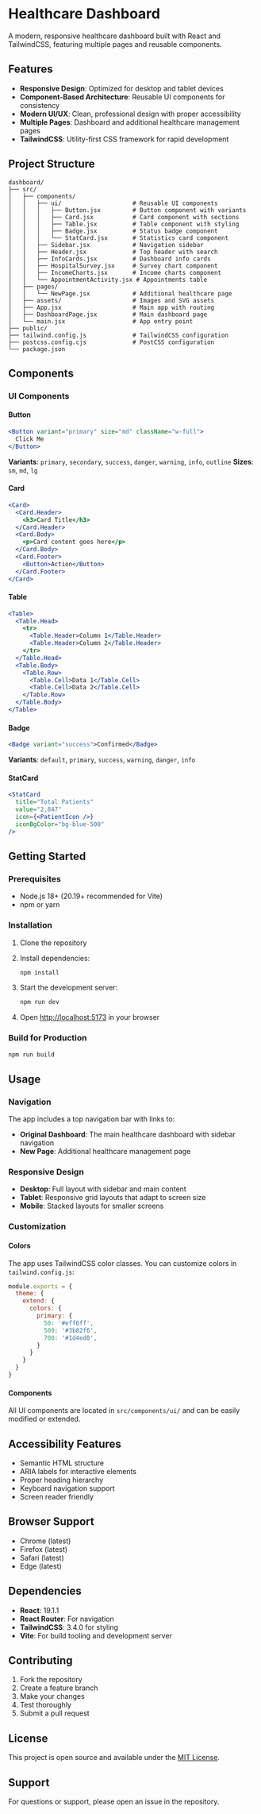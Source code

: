 # Healthcare Dashboard

A modern, responsive healthcare dashboard built with React and TailwindCSS, featuring multiple pages and reusable components.

## Features

- **Responsive Design**: Optimized for desktop and tablet devices
- **Component-Based Architecture**: Reusable UI components for consistency
- **Modern UI/UX**: Clean, professional design with proper accessibility
- **Multiple Pages**: Dashboard and additional healthcare management pages
- **TailwindCSS**: Utility-first CSS framework for rapid development

## Project Structure

```
dashboard/
├── src/
│   ├── components/
│   │   ├── ui/                    # Reusable UI components
│   │   │   ├── Button.jsx         # Button component with variants
│   │   │   ├── Card.jsx           # Card component with sections
│   │   │   ├── Table.jsx          # Table component with styling
│   │   │   ├── Badge.jsx          # Status badge component
│   │   │   └── StatCard.jsx       # Statistics card component
│   │   ├── Sidebar.jsx            # Navigation sidebar
│   │   ├── Header.jsx             # Top header with search
│   │   ├── InfoCards.jsx          # Dashboard info cards
│   │   ├── HospitalSurvey.jsx     # Survey chart component
│   │   ├── IncomeCharts.jsx       # Income charts component
│   │   └── AppointmentActivity.jsx # Appointments table
│   ├── pages/
│   │   └── NewPage.jsx            # Additional healthcare page
│   ├── assets/                    # Images and SVG assets
│   ├── App.jsx                    # Main app with routing
│   ├── DashboardPage.jsx          # Main dashboard page
│   └── main.jsx                   # App entry point
├── public/
├── tailwind.config.js             # TailwindCSS configuration
├── postcss.config.cjs             # PostCSS configuration
└── package.json
```

## Components

### UI Components

#### Button
```jsx
<Button variant="primary" size="md" className="w-full">
  Click Me
</Button>
```

**Variants**: `primary`, `secondary`, `success`, `danger`, `warning`, `info`, `outline`
**Sizes**: `sm`, `md`, `lg`

#### Card
```jsx
<Card>
  <Card.Header>
    <h3>Card Title</h3>
  </Card.Header>
  <Card.Body>
    <p>Card content goes here</p>
  </Card.Body>
  <Card.Footer>
    <Button>Action</Button>
  </Card.Footer>
</Card>
```

#### Table
```jsx
<Table>
  <Table.Head>
    <tr>
      <Table.Header>Column 1</Table.Header>
      <Table.Header>Column 2</Table.Header>
    </tr>
  </Table.Head>
  <Table.Body>
    <Table.Row>
      <Table.Cell>Data 1</Table.Cell>
      <Table.Cell>Data 2</Table.Cell>
    </Table.Row>
  </Table.Body>
</Table>
```

#### Badge
```jsx
<Badge variant="success">Confirmed</Badge>
```

**Variants**: `default`, `primary`, `success`, `warning`, `danger`, `info`

#### StatCard
```jsx
<StatCard
  title="Total Patients"
  value="2,847"
  icon={<PatientIcon />}
  iconBgColor="bg-blue-500"
/>
```

## Getting Started

### Prerequisites
- Node.js 18+ (20.19+ recommended for Vite)
- npm or yarn

### Installation

1. Clone the repository
2. Install dependencies:
   ```bash
   npm install
   ```

3. Start the development server:
   ```bash
   npm run dev
   ```

4. Open [http://localhost:5173](http://localhost:5173) in your browser

### Build for Production

```bash
npm run build
```

## Usage

### Navigation
The app includes a top navigation bar with links to:
- **Original Dashboard**: The main healthcare dashboard with sidebar navigation
- **New Page**: Additional healthcare management page

### Responsive Design
- **Desktop**: Full layout with sidebar and main content
- **Tablet**: Responsive grid layouts that adapt to screen size
- **Mobile**: Stacked layouts for smaller screens

### Customization

#### Colors
The app uses TailwindCSS color classes. You can customize colors in `tailwind.config.js`:

```js
module.exports = {
  theme: {
    extend: {
      colors: {
        primary: {
          50: '#eff6ff',
          500: '#3b82f6',
          700: '#1d4ed8',
        }
      }
    }
  }
}
```

#### Components
All UI components are located in `src/components/ui/` and can be easily modified or extended.

## Accessibility Features

- Semantic HTML structure
- ARIA labels for interactive elements
- Proper heading hierarchy
- Keyboard navigation support
- Screen reader friendly

## Browser Support

- Chrome (latest)
- Firefox (latest)
- Safari (latest)
- Edge (latest)

## Dependencies

- **React**: 19.1.1
- **React Router**: For navigation
- **TailwindCSS**: 3.4.0 for styling
- **Vite**: For build tooling and development server

## Contributing

1. Fork the repository
2. Create a feature branch
3. Make your changes
4. Test thoroughly
5. Submit a pull request

## License

This project is open source and available under the [MIT License](LICENSE).

## Support

For questions or support, please open an issue in the repository.
